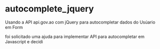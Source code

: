 # autocomplete_jquery
Usando a API api.gov.ao com jQuery para autocompletar dados do Usúario em Form 

foi solicitado uma ajuda para implementar API para autocompletar em Javascript e decidi  

<!--Referencia -->
<!--https://github.com/ribafs/jquery-autocomplete/blob/main/cep-autocomplete.html-->
